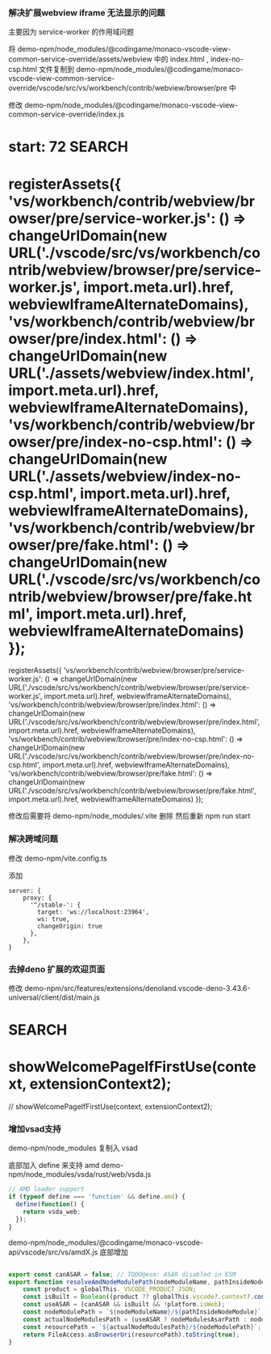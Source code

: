 ### 解决扩展webview iframe 无法显示的问题
主要因为 service-worker 的作用域问题

将
demo-npm/node_modules/@codingame/monaco-vscode-view-common-service-override/assets/webview
中的 index.html , index-no-csp.html 文件复制到
demo-npm/node_modules/@codingame/monaco-vscode-view-common-service-override/vscode/src/vs/workbench/contrib/webview/browser/pre
中


修改
demo-npm/node_modules/@codingame/monaco-vscode-view-common-service-override/index.js

start: 72
SEARCH
==========
registerAssets({
    'vs/workbench/contrib/webview/browser/pre/service-worker.js': () => changeUrlDomain(new URL('./vscode/src/vs/workbench/contrib/webview/browser/pre/service-worker.js', import.meta.url).href, webviewIframeAlternateDomains),
    'vs/workbench/contrib/webview/browser/pre/index.html': () => changeUrlDomain(new URL('./assets/webview/index.html', import.meta.url).href, webviewIframeAlternateDomains),
    'vs/workbench/contrib/webview/browser/pre/index-no-csp.html': () => changeUrlDomain(new URL('./assets/webview/index-no-csp.html', import.meta.url).href, webviewIframeAlternateDomains),
    'vs/workbench/contrib/webview/browser/pre/fake.html': () => changeUrlDomain(new URL('./vscode/src/vs/workbench/contrib/webview/browser/pre/fake.html', import.meta.url).href, webviewIframeAlternateDomains)
});
==========
registerAssets({
    'vs/workbench/contrib/webview/browser/pre/service-worker.js': () => changeUrlDomain(new URL('./vscode/src/vs/workbench/contrib/webview/browser/pre/service-worker.js', import.meta.url).href, webviewIframeAlternateDomains),
    'vs/workbench/contrib/webview/browser/pre/index.html': () => changeUrlDomain(new URL('./vscode/src/vs/workbench/contrib/webview/browser/pre/index.html', import.meta.url).href, webviewIframeAlternateDomains),
    'vs/workbench/contrib/webview/browser/pre/index-no-csp.html': () => changeUrlDomain(new URL('./vscode/src/vs/workbench/contrib/webview/browser/pre/index-no-csp.html', import.meta.url).href, webviewIframeAlternateDomains),
    'vs/workbench/contrib/webview/browser/pre/fake.html': () => changeUrlDomain(new URL('./vscode/src/vs/workbench/contrib/webview/browser/pre/fake.html', import.meta.url).href, webviewIframeAlternateDomains)
});

修改后需要将 demo-npm/node_modules/.vite 删除
然后重新 npm run start


### 解决跨域问题

修改
demo-npm/vite.config.ts

添加
```
server: {
    proxy: {
      '^/stable-': {
        target: 'ws://localhost:23964',
        ws: true,
        changeOrigin: true
      },
    },
}
```


### 去掉deno 扩展的欢迎页面

修改
demo-npm/src/features/extensions/denoland.vscode-deno-3.43.6-universal/client/dist/main.js

SEARCH
==========
showWelcomePageIfFirstUse(context, extensionContext2);
==========
// showWelcomePageIfFirstUse(context, extensionContext2);


### 增加vsad支持
demo-npm/node_modules 复制入 vsad

底部加入 define 来支持 amd
demo-npm/node_modules/vsda/rust/web/vsda.js

```js
// AMD loader support
if (typeof define === 'function' && define.amd) {
  define(function() {
    return vsda_web;
  });
}
```

demo-npm/node_modules/@codingame/monaco-vscode-api/vscode/src/vs/amdX.js
底部增加
```js

export const canASAR = false; // TODO@esm: ASAR disabled in ESM
export function resolveAmdNodeModulePath(nodeModuleName, pathInsideNodeModule) {
    const product = globalThis._VSCODE_PRODUCT_JSON;
    const isBuilt = Boolean((product ?? globalThis.vscode?.context?.configuration()?.product)?.commit);
    const useASAR = (canASAR && isBuilt && !platform.isWeb);
    const nodeModulePath = `${nodeModuleName}/${pathInsideNodeModule}`;
    const actualNodeModulesPath = (useASAR ? nodeModulesAsarPath : nodeModulesPath);
    const resourcePath = `${actualNodeModulesPath}/${nodeModulePath}`;
    return FileAccess.asBrowserUri(resourcePath).toString(true);
}
```


